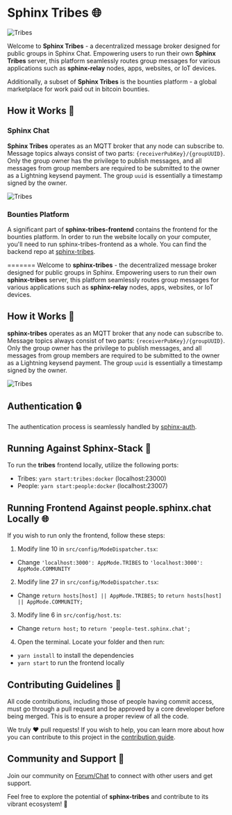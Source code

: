 # Sphinx Tribes 🌐

![Tribes](https://github.com/stakwork/sphinx-tribes/raw/master/img/sphinx-tribes.png)

Welcome to **Sphinx Tribes** - a decentralized message broker designed for public groups in Sphinx Chat. Empowering users to run their own **Sphinx Tribes** server, this platform seamlessly routes group messages for various applications such as **sphinx-relay** nodes, apps, websites, or IoT devices. 

Additionally, a subset of **Sphinx Tribes** is the bounties platform - a global marketplace for work paid out in bitcoin bounties. 

## How it Works 🚀

### Sphinx Chat
**Sphinx Tribes** operates as an MQTT broker that any node can subscribe to. Message topics always consist of two parts: `{receiverPubKey}/{groupUUID}`. Only the group owner has the privilege to publish messages, and all messages from group members are required to be submitted to the owner as a Lightning keysend payment. The group `uuid` is essentially a timestamp signed by the owner.

![Tribes](https://github.com/stakwork/sphinx-tribes/raw/master/img/tribes.jpg)

### Bounties Platform
A significant part of **sphinx-tribes-frontend** contains the frontend for the bounties platform. In order to run the website locally on your computer, you'll need to run sphinx-tribes-frontend as a whole. You can find the backend repo at [sphinx-tribes](https://github.com/stakwork/sphinx-tribes).

=======
Welcome to **sphinx-tribes** - the decentralized message broker designed for public groups in Sphinx. Empowering users to run their own **sphinx-tribes** server, this platform seamlessly routes group messages for various applications such as **sphinx-relay** nodes, apps, websites, or IoT devices.

## How it Works 🚀

**sphinx-tribes** operates as an MQTT broker that any node can subscribe to. Message topics always consist of two parts: `{receiverPubKey}/{groupUUID}`. Only the group owner has the privilege to publish messages, and all messages from group members are required to be submitted to the owner as a Lightning keysend payment. The group `uuid` is essentially a timestamp signed by the owner.

![Tribes](https://github.com/stakwork/sphinx-tribes/raw/master/img/tribes.jpg)

## Authentication 🔒

The authentication process is seamlessly handled by [sphinx-auth](https://github.com/stakwork/sphinx-auth).

## Running Against Sphinx-Stack 🏃

To run the **tribes** frontend locally, utilize the following ports:

- Tribes: `yarn start:tribes:docker` (localhost:23000)
- People: `yarn start:people:docker` (localhost:23007)

## Running Frontend Against people.sphinx.chat Locally 🌐

If you wish to run only the frontend, follow these steps:

1. Modify line 10 in `src/config/ModeDispatcher.tsx`: 
 - Change `'localhost:3000': AppMode.TRIBES` to `'localhost:3000': AppMode.COMMUNITY`

2. Modify line 27 in `src/config/ModeDispatcher.tsx`: 
 - Change `return hosts[host] || AppMode.TRIBES;` to `return hosts[host] || AppMode.COMMUNITY;`

3. Modify line 6 in `src/config/host.ts`: 
 - Change `return host;` to `return 'people-test.sphinx.chat';`

4. Open the terminal. Locate your folder and then run:

- `yarn install` to install the dependencies
- `yarn start` to run the frontend locally

## Contributing Guidelines 🤝

All code contributions, including those of people having commit access, must go through a pull request and be approved by a core developer before being merged. This is to ensure a proper review of all the code.

We truly ❤️ pull requests! If you wish to help, you can learn more about how you can contribute to this project in the [contribution guide](CONTRIBUTING.md).
## Community and Support 💬

Join our community on [Forum/Chat](https://people.sphinx.chat) to connect with other users and get support.

Feel free to explore the potential of **sphinx-tribes** and contribute to its vibrant ecosystem! 🌟

